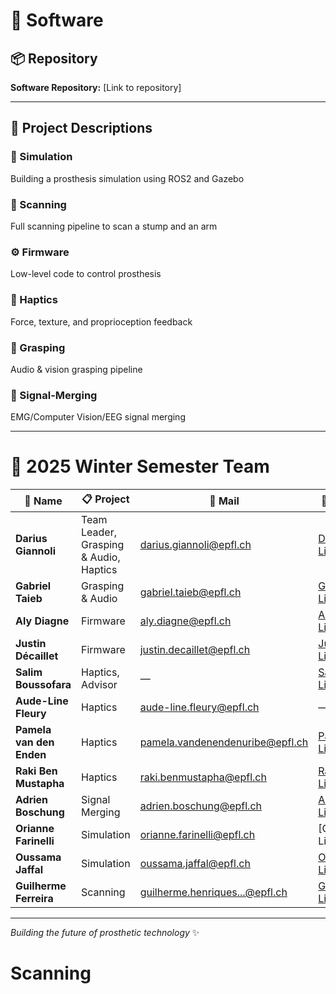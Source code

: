 # 🦾 Software

## 📦 Repository
**Software Repository:** [Link to repository]

---

## 🚀 Project Descriptions

### 🤖 Simulation
Building a prosthesis simulation using ROS2 and Gazebo

### 📸 Scanning
Full scanning pipeline to scan a stump and an arm

### ⚙️ Firmware
Low-level code to control prosthesis

### 🤚 Haptics
Force, texture, and proprioception feedback

### 🎯 Grasping
Audio & vision grasping pipeline

### 🧠 Signal-Merging
EMG/Computer Vision/EEG signal merging

---

# 👥 2025 Winter Semester Team

| 👤 Name | 📋 Project | 📧 Mail | 🔗 LinkedIn |
|---------|-----------|---------|-------------|
| **Darius Giannoli** | Team Leader, Grasping & Audio, Haptics | [darius.giannoli@epfl.ch](mailto:darius.giannoli@epfl.ch) | [Darius's LinkedIn](https://linkedin.com/in/darius-giannoli/) |
| **Gabriel Taieb** | Grasping & Audio | [gabriel.taieb@epfl.ch](mailto:gabriel.taieb@epfl.ch) | [Gabriel's LinkedIn](https://www.linkedin.com/in/gabriel-taieb/) |
| **Aly Diagne** | Firmware | [aly.diagne@epfl.ch](mailto:aly.diagne@epfl.ch) | [Aly's Linkedin](https://www.linkedin.com/in/aly-diagne-ba2a7a283/) | 
| **Justin Décaillet** | Firmware | [justin.decaillet@epfl.ch](mailto:justin.decaillet@epfl.ch) | [Justin's Linkedin](https://www.linkedin.com/in/justin-décaillet-16890b107/) |
| **Salim Boussofara** | Haptics, Advisor | — | [Salim's Linkedin](https://www.linkedin.com/in/salim-boussofara/) |
| **Aude-Line Fleury** | Haptics | [aude-line.fleury@epfl.ch](mailto:aude-line.fleury@epfl.ch) | — |
| **Pamela van den Enden** | Haptics | [pamela.vandenendenuribe@epfl.ch](mailto:pamela.vandenendenuribe@epfl.ch) | [Pamela's Linkedin](https://www.linkedin.com/in/pamela-van-den-enden-94619693/) |
| **Raki Ben Mustapha** | Haptics | [raki.benmustapha@epfl.ch](mailto:raki.benmustapha@epfl.ch) | [Raki's Linkedin](https://www.linkedin.com/in/raki-ben-mustapha-98371a251/) |
| **Adrien Boschung** | Signal Merging | [adrien.boschung@epfl.ch](mailto:adrien.boschung@epfl.ch) | [Adrien's Linkedin](https://www.linkedin.com/in/adrien-boschung-123abc/) |
| **Orianne Farinelli** | Simulation | [orianne.farinelli@epfl.ch](mailto:orianne.farinelli@epfl.ch) | [Orianne's Linkedin] |
| **Oussama Jaffal** | Simulation | [oussama.jaffal@epfl.ch](mailto:oussama.jaffal@epfl.ch) | [Oussama's Linkedin](https://www.linkedin.com/in/oussama-jaffal/)|
| **Guilherme Ferreira** | Scanning | [guilherme.henriques...@epfl.ch](mailto:guilherme.henriquesdacostaferreira@epfl.ch) | [Guilherme's Linkedin](https://www.linkedin.com/in/guilherme-costa-ferreira-454a95271/) |

---

*Building the future of prosthetic technology* ✨
# Scanning
